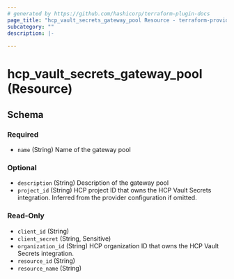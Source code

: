```yaml
---
# generated by https://github.com/hashicorp/terraform-plugin-docs
page_title: "hcp_vault_secrets_gateway_pool Resource - terraform-provider-hcp"
subcategory: ""
description: |-
  
---
```


# hcp_vault_secrets_gateway_pool (Resource)





<!-- schema generated by tfplugindocs -->
## Schema

### Required

- `name` (String) Name of the gateway pool

### Optional

- `description` (String) Description of the gateway pool
- `project_id` (String) HCP project ID that owns the HCP Vault Secrets integration. Inferred from the provider configuration if omitted.

### Read-Only

- `client_id` (String)
- `client_secret` (String, Sensitive)
- `organization_id` (String) HCP organization ID that owns the HCP Vault Secrets integration.
- `resource_id` (String)
- `resource_name` (String)
